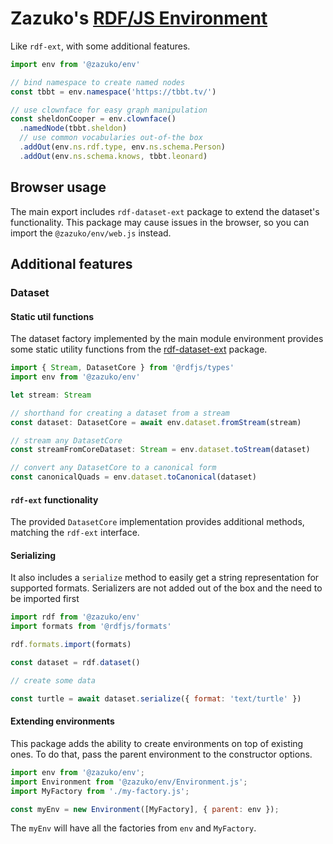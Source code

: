 # Zazuko's [RDF/JS Environment](https://github.com/rdfjs-base/environment)

Like `rdf-ext`, with some additional features.

```js
import env from '@zazuko/env'

// bind namespace to create named nodes
const tbbt = env.namespace('https://tbbt.tv/')

// use clownface for easy graph manipulation
const sheldonCooper = env.clownface()
  .namedNode(tbbt.sheldon)
  // use common vocabularies out-of-the box  
  .addOut(env.ns.rdf.type, env.ns.schema.Person)
  .addOut(env.ns.schema.knows, tbbt.leonard)
```

## Browser usage

The main export includes `rdf-dataset-ext` package to extend the dataset's functionality. 
This package may cause issues in the browser, so you can import the `@zazuko/env/web.js` instead.

## Additional features

### Dataset

#### Static util functions

The dataset factory implemented by the main module environment provides some static utility functions
from the [rdf-dataset-ext](httos://npm.im/rdf-dataset-ext) package.

```ts
import { Stream, DatasetCore } from '@rdfjs/types'
import env from '@zazuko/env'

let stream: Stream

// shorthand for creating a dataset from a stream
const dataset: DatasetCore = await env.dataset.fromStream(stream)

// stream any DatasetCore
const streamFromCoreDataset: Stream = env.dataset.toStream(dataset)

// convert any DatasetCore to a canonical form
const canonicalQuads = env.dataset.toCanonical(dataset)
```

#### `rdf-ext` functionality

The provided `DatasetCore` implementation provides additional methods, matching the `rdf-ext` interface.

#### Serializing

It also includes a `serialize` method to easily get a string representation for supported formats.
Serializers are not added out of the box and the need to be imported first

```js
import rdf from '@zazuko/env'
import formats from '@rdfjs/formats'

rdf.formats.import(formats)

const dataset = rdf.dataset()

// create some data

const turtle = await dataset.serialize({ format: 'text/turtle' })
```

#### Extending environments

This package adds the ability to create environments on top of existing ones. To do that, pass the parent environment to the constructor options.

```js
import env from '@zazuko/env';
import Environment from '@zazuko/env/Environment.js';
import MyFactory from './my-factory.js';

const myEnv = new Environment([MyFactory], { parent: env });
```

The `myEnv` will have all the factories from `env` and `MyFactory`.
